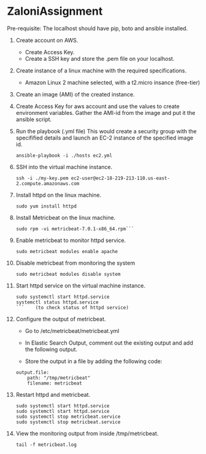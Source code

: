 # ZaloniAssignment

Pre-requisite: The localhost should have pip, boto and ansible installed.

1) Create account on AWS.
    - Create Access Key.
    - Create a SSH key and store the .pem file on your localhost.
    
2) Create instance of a linux machine with the required specifications.
    - Amazon Linux 2 machine selected, with a t2.micro insance (free-tier)
    
3) Create an image (AMI) of the created instance.

4) Create Access Key for aws account and use the values to create environment variables. Gather the AMI-id from the image and put it the ansible script.

5) Run the playbook (.yml file)
    This would create a security group with the specifified details and launch an EC-2 instance of the specified image id.
    
    ```ansible-playbook -i ./hosts ec2.yml```

6) SSH into the virtual machine instance.

    ```ssh -i ./my-key.pem ec2-user@ec2-18-219-213-110.us-east-2.compute.amazonaws.com```
    
7) Install httpd on the linux machine.
    
    ```sudo yum install httpd```
    
8) Install Metricbeat on the linux machine.

    ```curl -L -O https://artifacts.elastic.co/downloads/beats/metricbeat/metricbeat-7.0.1-x86_64.rpm
    sudo rpm -vi metricbeat-7.0.1-x86_64.rpm```
    
9) Enable metricbeat to monitor httpd service.

    ```sudo metricbeat modules enable apache```

10) Disable metricbeat from monitoring the system

    ```sudo metricbeat modules disable system```

11) Start httpd service on the virtual machine instance.

    ```
    sudo systemctl start httpd.service
    systemctl status httpd.service
    ```    (to check status of httpd service)
    
12) Configure the output of metricbeat.
    
    - Go to /etc/metricbeat/metricbeat.yml
    
    - In Elastic Search Output, comment out the existing output and add the following output.
    
    - Store the output in a file by adding the following code:
    
    ```
    output.file:
        path: "/tmp/metricbeat"
        filename: metricbeat
    ```

13) Restart httpd and metricbeat.

    ```
    sudo systemctl start httpd.service
    sudo systemctl start httpd.service
    sudo systemctl stop metricbeat.service
    sudo systemctl stop metricbeat.service
    ```


14) View the monitoring output from inside /tmp/metricbeat.
    
    ```tail -f metricbeat.log```
